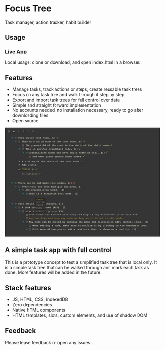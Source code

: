 # Focus Tree

Task manager, action tracker, habit builder

## Usage

### [Live App](https://proc0.github.io/focustree/)

Local usage: clone or download, and open index.html in a browser.

## Features

- Manage tasks, track actions or steps, create reusable task trees
- Focus on any task tree and walk through it step by step
- Export and import task trees for full control over data
- Simple and straight forward implementation
- No accounts needed, no installation necessary, ready to go after downloading files
- Open source

![FocusTree screenshot](assets/screenshot.png)

## A simple task app with full control

This is a prototype concept to test a simplified task tree that is local only. It is a simple task tree that can be walked through and mark each task as done. More features will be added in the future.

## Stack features

- JS, HTML, CSS, IndexedDB
- Zero dependencies
- Native HTML components
- HTML templates, slots, custom elements, and use of shadow DOM

## Feedback

Please leave feedback or open any issues.
